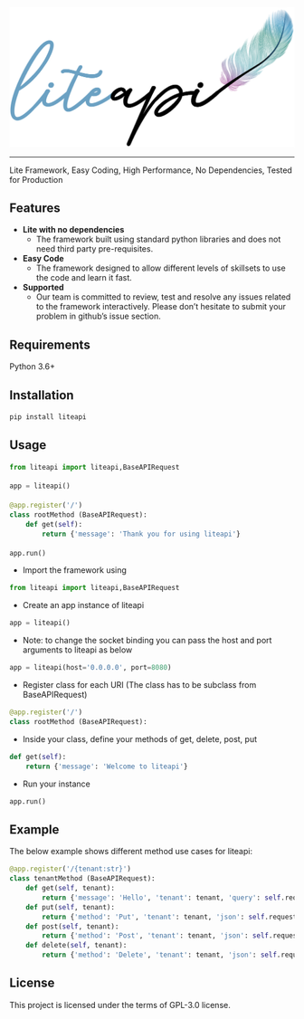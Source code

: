 <img src="https://github.com/cpp-e/liteapi/raw/main/media/liteapi-logo.png" alt="liteapi" style="max-width: 100%">

---

Lite Framework, Easy Coding, High Performance, No Dependencies, Tested for Production

## Features
* **Lite with no dependencies**
    * The framework built using standard python libraries and does not need third party pre-requisites.
* **Easy Code**
    * The framework designed to allow different levels of skillsets to use the code and learn it fast.
* **Supported**
    * Our team is committed to review, test and resolve any issues related to the framework interactively. Please don’t hesitate to submit your problem in github’s issue section.

## Requirements
Python 3.6+

## Installation
```bash
pip install liteapi
```

## Usage
```python
from liteapi import liteapi,BaseAPIRequest

app = liteapi()

@app.register('/')
class rootMethod (BaseAPIRequest):
    def get(self):
        return {'message': 'Thank you for using liteapi'}

app.run()
```
* Import the framework using
```python
from liteapi import liteapi,BaseAPIRequest
```
* Create an app instance of liteapi
```python
app = liteapi()
```
* Note: to change the socket binding you can pass the host and port arguments to liteapi as below
```python
app = liteapi(host='0.0.0.0', port=8080)
```
* Register class for each URI (The class has to be subclass from BaseAPIRequest)
```python
@app.register('/')
class rootMethod (BaseAPIRequest):
```
* Inside your class, define your methods of get, delete, post, put
```python
def get(self):
    return {'message': 'Welcome to liteapi'}
```
* Run your instance
```python
app.run()
```

## Example
The below example shows different method use cases for liteapi:
```python
@app.register('/{tenant:str}')
class tenantMethod (BaseAPIRequest):
    def get(self, tenant):
        return {'message': 'Hello', 'tenant': tenant, 'query': self.request.query_string}
    def put(self, tenant):
        return {'method': 'Put', 'tenant': tenant, 'json': self.request.json}
    def post(self, tenant):
        return {'method': 'Post', 'tenant': tenant, 'json': self.request.json}
    def delete(self, tenant):
        return {'method': 'Delete', 'tenant': tenant, 'json': self.request.json}
```

## License
This project is licensed under the terms of GPL-3.0 license.